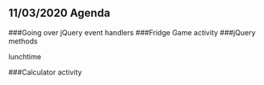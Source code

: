 ## 11/03/2020 Agenda

###Going over jQuery event handlers
###Fridge Game activity
###jQuery methods

lunchtime

###Calculator activity